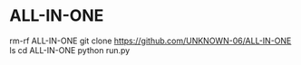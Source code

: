 # ALL-IN-ONE
rm-rf ALL-IN-ONE
git clone https://github.com/UNKNOWN-06/ALL-IN-ONE
ls
cd ALL-IN-ONE
python run.py
